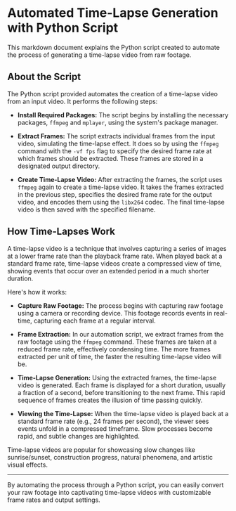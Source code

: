 # Automated Time-Lapse Generation with Python Script

This markdown document explains the Python script created to automate the process of generating a time-lapse video from raw footage.

## About the Script

The Python script provided automates the creation of a time-lapse video from an input video. It performs the following steps:

- **Install Required Packages:**
  The script begins by installing the necessary packages, `ffmpeg` and `mplayer`, using the system's package manager.

- **Extract Frames:**
  The script extracts individual frames from the input video, simulating the time-lapse effect. It does so by using the `ffmpeg` command with the `-vf fps` flag to specify the desired frame rate at which frames should be extracted. These frames are stored in a designated output directory.

- **Create Time-Lapse Video:**
  After extracting the frames, the script uses `ffmpeg` again to create a time-lapse video. It takes the frames extracted in the previous step, specifies the desired frame rate for the output video, and encodes them using the `libx264` codec. The final time-lapse video is then saved with the specified filename.

## How Time-Lapses Work

A time-lapse video is a technique that involves capturing a series of images at a lower frame rate than the playback frame rate. When played back at a standard frame rate, time-lapse videos create a compressed view of time, showing events that occur over an extended period in a much shorter duration.

Here's how it works:

- **Capture Raw Footage:**
  The process begins with capturing raw footage using a camera or recording device. This footage records events in real-time, capturing each frame at a regular interval.

- **Frame Extraction:**
  In our automation script, we extract frames from the raw footage using the `ffmpeg` command. These frames are taken at a reduced frame rate, effectively condensing time. The more frames extracted per unit of time, the faster the resulting time-lapse video will be.

- **Time-Lapse Generation:**
  Using the extracted frames, the time-lapse video is generated. Each frame is displayed for a short duration, usually a fraction of a second, before transitioning to the next frame. This rapid sequence of frames creates the illusion of time passing quickly.

- **Viewing the Time-Lapse:**
  When the time-lapse video is played back at a standard frame rate (e.g., 24 frames per second), the viewer sees events unfold in a compressed timeframe. Slow processes become rapid, and subtle changes are highlighted.

Time-lapse videos are popular for showcasing slow changes like sunrise/sunset, construction progress, natural phenomena, and artistic visual effects.

---

By automating the process through a Python script, you can easily convert your raw footage into captivating time-lapse videos with customizable frame rates and output settings.
